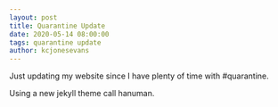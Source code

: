```yaml
---
layout: post
title: Quarantine Update
date: 2020-05-14 08:00:00
tags: quarantine update
author: kcjonesevans
---
```


Just updating my website since I have plenty of time with #quarantine.

Using a new jekyll theme call hanuman. 